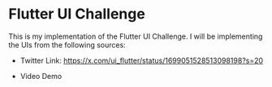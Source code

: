 # Flutter UI Challenge

This is my implementation of the Flutter UI Challenge. I will be implementing the UIs from the following sources:

- Twitter Link: https://x.com/ui_flutter/status/1699051528513098198?s=20

- Video Demo
[](https://github.com/HoussemBousmaha/flutter_ui_challenge_1/assets/86262467/633b28ec-041d-4d15-bca7-20af291a026e)

